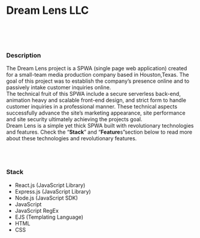 <div>
                <h1>Dream Lens LLC</h1>
            </div>
            <br>
            <br>
            <br>
            <h3>Description</h3>
                <p>The Dream Lens project is a SPWA (single page web application) created for a small-team media production company based in Houston,Texas. The goal of this project was to establish the company’s presence online and to passively intake customer inquiries online.
<br>
                    The technical fruit of this SPWA include a secure serverless back-end, animation heavy and scalable front-end design, and strict form to handle customer inquiries in a professional manner. These technical aspects successfully advance the site’s marketing appearance, site performance and site security ultimately achieving the projects goal.
<br>
                    Dream Lens is a simple yet thick SPWA built with revolutionary technologies and features. Check the “<strong>Stack</strong>” and “<strong>Feature</strong>s”section below to read more about these technologies and revolutionary features.
                </p>
            <br>
            <br>
            <h3>Stack</h3>
            <ul>
                <li>
                    React.js (JavaScript Library)
                </li>
                <li>
                    Express.js (JavaScript Library)
                </li>
                <li>
                    Node.js (JavaScript SDK)
                </li>
                <li>
                    JavaScript
                </li>
                <li>
                    JavaScript RegEx
                </li>
                <li>
                    EJS (Templating Language)
                </li>
                <li>
                    HTML
                </li>
                <li>
                    CSS
                </li>
            </ul>
            <br>
            <br>
